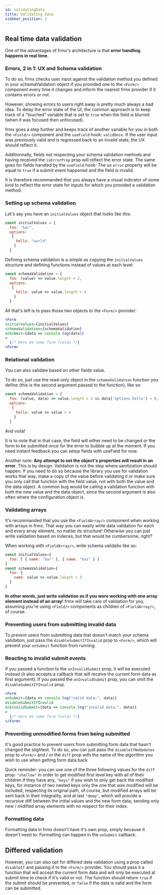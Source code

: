 ```yaml
---
id: validatingData
title: Validating data
sidebar_position: 2
---
```


## Real time data validation

One of the advantages of frmx's architecture is that **error handling happens in real time**.

### Errors, 2 in 1: UX and Schema validation

To do so, frmx checks user input against the validation method you defined in your schemaValidation object if you provided one to the `<Form/>` component every time it changes and inform the nearest frmx provider if it contains errors or not.

However, showing errors to users right away is pretty much always a bad idea. To delay the error state of the UI, the common approach is to keep track of a "touched" variable that is set to `true` when the field is blurred (when it was focused then unfocused).

frmx goes a step further and keeps track of another variable for you in both the `<Field/>` component and the `useField` hook: `validOnce`. If the user input was previously valid and is regressed back to an invalid state, the UX should reflect it.

Additionnally, fields not respecting your schema validation methods and having received the `isErrorProp` prop will reflect the error state. The same goes for fields handled by the `useField` hook: The ux `error` property will be equal to `true` if a submit event happened and the field is invalid.

It is therefore recommanded that you always have a visual indicator of some kind to reflect the error state for inputs for which you provided a validation method.

### Setting up schema validation

Let's say you have an `initialValues` object that looks like this:

```js
const initialValues = {
  foo: "bar",
  options:
   {
     hello: "world"
    }
  }
```

Defining schema validation is a simple as copying the `initialValues` structure and defining functions instead of values at each level:

```js
const schemaValidation = {
  foo: (value) => value.length > 2,
  options:
   {
     hello: value => value.length > 4
    }
  }
```

All that's left is to pass those two objects to the `<Form/>` provider:

```jsx
<Form
initialValues={initialValues}
schemaValidation={schemaValidation}
onSubmit={data => console.log(data)}
>
  {/* Here be some form fields */}
<Form>
```
### Relational validation

You can also validate based on other fields value.

To do so, just use the read-only object in the `schemaValidation` function you define (this is the second argument passed to the function), like so:

```js
const schemaValidation = {
  foo: (value, data) => value.length > 2 && data['options.hello'] < 8,
  options:
   {
     hello: value => value > 4
    }
  }
```

And voilà!

It is to note that in that case, the field will either need to be changed or the form to be submitted once for the error to bubble up at the moment. If you need instant feedback you can setup fields with useField for now.

Another note: **Any attempt to set the object's properties will result in an error**. This is by design: Validation is not the step where sanitization should happen. If you need to do so because the library you use for validation works that way, make a copy of the value before validating it or make sure you only call that function with the field value, not with both the value and the data object. A common bug would be calling a validation function with both the new value and the data object, since the second argument is also often where the configuration object is.

### Validating arrays

It's recommanded that you use the `<FieldArray/>` component when working with arrays in frmx. That way you can easily write data validation for each and every array element, no matter its structure! Otherwise you can just write validation based on indeces, but that would be cumbersome, right?

When working with `<FieldArray/>`, write schema validatio like so:

```js
const initialValues={
  foo: [ { name: "bar" }, { name: "baz" } ]
}
const schemaValidation={
  foo: {
    name: value => value.length > 3
  }
}
```

**In other words, just write validation as if you were working with one array element instead of an array**! frmx will take care of validation for you, assuming you're using `<Field/>` components as children of `<FieldArray/>`, of course.

### Preventing users from submitting invalid data

To prevent users from submitting data that doesn't match your schema validation, just pass the `disableSubmitIfInvalid` prop to `<Form/>`, which will prevent your `onSubmit` function from running.

### Reacting to invalid submit events

If you passed a function to the `onInvalidSubmit` prop, it will be executed instead (it also accepts a callback that will receive the current form data as first argument). If you passed the `onInvalidSubmit` prop, you can omit the `disableSubmitIfInvalid` prop.

```jsx
<Form
onSubmit={data => console.log("valid data:", data)}
disableSubmitIfInvalid
onInvalidSubmit={data => console.log("invalid data:", data)}
>
  {/* Here be some form fields */}
</Form>
```

### Preventing unmodified forms from being submitted

It's good practice to prevent users from submitting form data that hasn't changed the slightest. To do so, you can just pass the `disableIfNoUpdates` prop to `<Form/>` and / or the `diff` prop with the name of the algorithm you wish to use when getting form data back

Quick reminder: you can use one of the three following values for the `diff` prop: `"shallow"` in order to get modified first level key with all of their children if they have any, `"keys"` if you wish to only get back the modified keys, for instance of two nested keys only the one that was modified will be included, respecting its original path, of course, but modified arrays will be sent back in their integrality, and at last `"deep"`, which will provide a recursive diff between the initial values and the new form data, sending only new / midified array elements with no respect for their index.

### Formatting data

Formatting data in frmx doesn't have it's own prop, simply because it doesn't need to: Formatting can happen in the `onSubmit` callback.

## Differed validation

However, you can also opt for differed data validation using a prop called `disableIf` and passing it to the `<Form/>` provider. You should pass it a function that will accept the current form data and will only be executed at submit time to check if it's valid or not. The function should return `true` if the submit should be prevented, or `false` if the data is valid and the form can be submitted.
